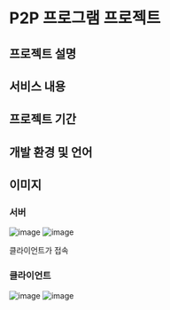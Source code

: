 # P2P 프로그램 프로젝트
## 프로젝트 설명
## 서비스 내용
## 프로젝트 기간
## 개발 환경 및 언어
## 이미지
### 서버
![image](https://github.com/jongwon-kr/p2p-program/assets/76871947/9dbbc49a-17fc-4185-841e-012eb7a8d993)
![image](https://github.com/jongwon-kr/p2p-program/assets/76871947/0ac7e5b8-d86b-412a-9916-a2fd79961f47)

클라이언트가 접속

### 클라이언트
![image](https://github.com/jongwon-kr/p2p-program/assets/76871947/bcceab5d-5c82-4609-b96f-021de24b5253)
![image](https://github.com/jongwon-kr/p2p-program/assets/76871947/9f001440-52f9-43cd-a1bf-fb054439c16a)


